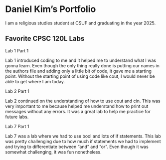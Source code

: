 # Daniel Kim’s Portfolio

 I am a religious studies student at CSUF and graduating in the year 2025.

## Favorite CPSC 120L Labs
Lab 1 Part 1

 Lab 1 introduced coding to me and it helped me to understand what I was gonna learn.
 Even though the only thing really done is putting our names in the authors file and 
 adding only a little bit of code, it gave me a starting point. Without the starting point of 
 using code like cout, I would never be able to get where I am today. 

Lab 2 Part 1

 Lab 2 continued on the understanding of how to use cout and cin. This was very 
 important to me because helped me understand how to print out messages without any 
 errors. It was a great lab to help me practice for future labs. 

Lab 7 Part 1

 Lab 7 was a lab where we had to use bool and lots of if statements. This lab was pretty 
 challenging due to how much if statements we had to implement and trying to 
 differentiate between “and” and “or”. Even though it was somewhat challenging, it was 
 fun nonetheless. 
